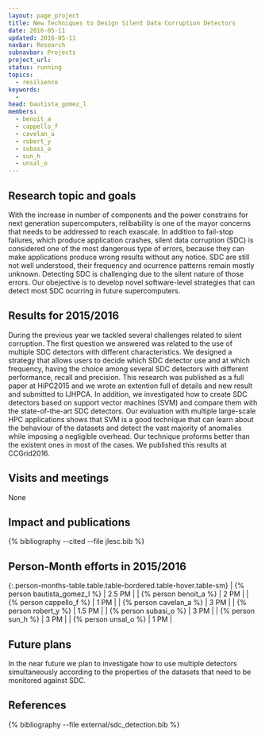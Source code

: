 ```yaml
---
layout: page_project
title: New Techniques to Design Silent Data Corruption Detectors
date: 2016-05-11
updated: 2016-05-11
navbar: Research
subnavbar: Projects
project_url:
status: running
topics:
  - resilience
keywords:
  -
head: bautista_gomez_l
members:
  - benoit_a
  - cappello_f
  - cavelan_a
  - robert_y
  - subasi_o
  - sun_h
  - unsal_o
---
```


## Research topic and goals

With the increase in number of components and the power constrains for next
generation supercomputers, relibability is one of the mayor concerns that needs
to be addressed to reach exascale. In addition to fail-stop failures, which
produce application crashes, silent data corruption (SDC) is considered one of
the most dangerous type of errors, because they can make applications produce
wrong results without any notice. SDC are still not well understood, their
frequency and ocurrence patterns remain mostly unknown. Detecting SDC is
challenging due to the silent nature of those errors. Our obejective is to
develop novel software-level strategies that can detect most SDC ocurring in
future supercomputers.

## Results for 2015/2016

During the previous year we tackled several challenges related to silent
corruption. The first question we answered was related to the use of multiple
SDC detectors with different characteristics. We designed a strategy that
allows users to decide which SDC detector use and at which frequency, having
the choice among several SDC detectors with different performance, recall and
precision. This research was published as a full paper at HiPC2015 and we wrote
an extention full of details and new result and submitted to IJHPCA. In
addition, we investigated how to create SDC detectors based on support vector
machines (SVM) and compare them with the state-of-the-art SDC detectors. Our
evaluation with multiple large-scale HPC applications shows that SVM is a good
technique that can learn about the behaviour of the datasets and detect the
vast majority of anomalies while imposing a negligible overhead. Our technique
proforms better than the existent ones in most of the cases. We published this
results at CCGrid2016.


## Visits and meetings

None


## Impact and publications

{% bibliography --cited --file jlesc.bib %}


## Person-Month efforts in 2015/2016

{:.person-months-table.table.table-bordered.table-hover.table-sm}
| {% person bautista_gomez_l %} | 2.5 PM |
| {% person benoit_a %} | 2 PM |
| {% person cappello_f %} | 1 PM |
| {% person cavelan_a %} | 3 PM |
| {% person robert_y %} | 1.5 PM |
| {% person subasi_o %} | 3 PM |
| {% person sun_h %} | 3 PM |
| {% person unsal_o %} | 1 PM |


## Future plans

In the near future we plan to investigate how to use multiple detectors
simultaneously according to the properties of the datasets that need to be
monitored against SDC.


## References

{% bibliography --file external/sdc_detection.bib %}
